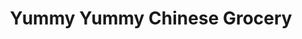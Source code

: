 ---
title: "Yummy Yummy Chinese Grocery"
url: /trenton/yummy-yummy-chinese-grocery/
shop: supermarket
---